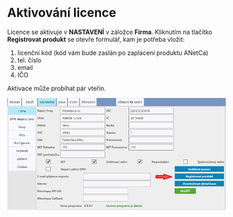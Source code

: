# Aktivování licence

Licence se aktivuje v **NASTAVENÍ** v záložce **Firma**. Kliknutím na tlačítko **Registrovat produkt** se otevře formulář, kam je potřeba vložit:

1. licenční kód (kód vám bude zaslán po zaplacení produktu ANetCa)
2. tel. číslo 
3. email
4. IČO

Aktivace může probíhat pár vteřin.

![](img/licence.png)
